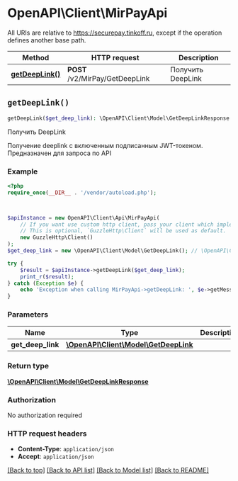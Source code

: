 # OpenAPI\Client\MirPayApi

All URIs are relative to https://securepay.tinkoff.ru, except if the operation defines another base path.

| Method | HTTP request | Description |
| ------------- | ------------- | ------------- |
| [**getDeepLink()**](MirPayApi.md#getDeepLink) | **POST** /v2/MirPay/GetDeepLink | Получить DeepLink |


## `getDeepLink()`

```php
getDeepLink($get_deep_link): \OpenAPI\Client\Model\GetDeepLinkResponse
```

Получить DeepLink

Получение deeplink с включенным подписанным JWT-токеном. Предназначен для запроса по API

### Example

```php
<?php
require_once(__DIR__ . '/vendor/autoload.php');



$apiInstance = new OpenAPI\Client\Api\MirPayApi(
    // If you want use custom http client, pass your client which implements `GuzzleHttp\ClientInterface`.
    // This is optional, `GuzzleHttp\Client` will be used as default.
    new GuzzleHttp\Client()
);
$get_deep_link = new \OpenAPI\Client\Model\GetDeepLink(); // \OpenAPI\Client\Model\GetDeepLink

try {
    $result = $apiInstance->getDeepLink($get_deep_link);
    print_r($result);
} catch (Exception $e) {
    echo 'Exception when calling MirPayApi->getDeepLink: ', $e->getMessage(), PHP_EOL;
}
```

### Parameters

| Name | Type | Description  | Notes |
| ------------- | ------------- | ------------- | ------------- |
| **get_deep_link** | [**\OpenAPI\Client\Model\GetDeepLink**](../Model/GetDeepLink.md)|  | |

### Return type

[**\OpenAPI\Client\Model\GetDeepLinkResponse**](../Model/GetDeepLinkResponse.md)

### Authorization

No authorization required

### HTTP request headers

- **Content-Type**: `application/json`
- **Accept**: `application/json`

[[Back to top]](#) [[Back to API list]](../../README.md#endpoints)
[[Back to Model list]](../../README.md#models)
[[Back to README]](../../README.md)
